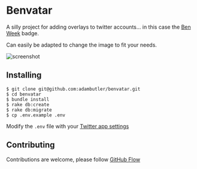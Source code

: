 # Benvatar

A silly project for adding overlays to twitter accounts... in this case the [Ben Week](http://benweek.whiteoctober.co.uk) badge.

Can easily be adapted to change the image to fit your needs.

![screenshot](https://cloud.githubusercontent.com/assets/1238468/11827006/e10189c4-a380-11e5-81ec-6083069933c2.png)

## Installing

```
$ git clone git@github.com:adambutler/benvatar.git
$ cd benvatar
$ bundle install
$ rake db:create
$ rake db:migrate
$ cp .env.example .env
```

Modify the `.env` file with your [Twitter app settings](https://apps.twitter.com)

## Contributing

Contributions are welcome, please follow [GitHub Flow](https://guides.github.com/introduction/flow/index.html)

